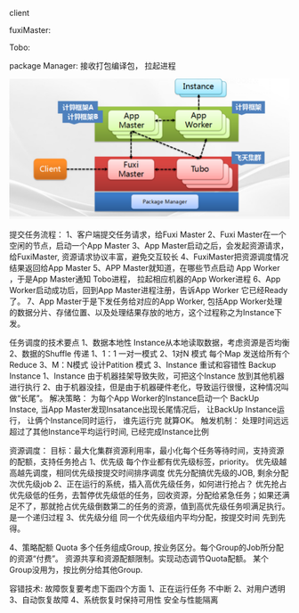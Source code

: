 
client

fuxiMaster:

Tobo:

package Manager: 接收打包编译包， 拉起进程

![avatar](image/fuxi.png)



提交任务流程：
1、客户端提交任务请求，给Fuxi Master
2、Fuxi Master在一个空闲的节点，启动一个App Master
3、App Master启动之后，会发起资源请求，给FuxiMaster, 资源请求协议丰富，避免交互较长
4、FuxiMaster把资源调度情况结果返回给App Master
5、APP Master就知道，在哪些节点启动 App Worker ，于是App Master通知 Tobo进程， 拉起相应机器的App Worker进程
6、App Worker启动成功后，回到App Master进程注册，告诉App Worker 它已经Ready了。
7、App Master于是下发任务给对应的App Worker, 包括App Worker处理的数据分片、存储位置、以及处理结果存放的地方，这个过程称之为Instance下发。



任务调度的技术要点
1、数据本地性
     Instance从本地读取数据，考虑资源是否均衡
2、数据的Shuffle 传递
    1、1：1 一对一模式
    2、1对N 模式 每个Map 发送给所有个Reduce
    3、M：N模式 
     设计Patition 模式
3、Instance 重试和容错性 Backup Instance
     1、Instance 由于机器挂架导致失败，可把这个Instance 放到其他机器进行执行
     2、由于机器没挂，但是由于机器硬件老化，导致运行很慢，这种情况叫做“长尾”。 
解决策略： 为每个App Worker的Instance启动一个 BackUp Instace, 当App Master发现Insatance出现长尾情况后， 让BackUp Instance运行， 让俩个Instance同时运行， 谁先运行完 就算OK。
触发机制： 处理时间远远超过了其他Instance平均运行时间, 已经完成Instance比例

资源调度：
     目标：最大化集群资源利用率，最小化每个任务等待时间，支持资源的配额，支持任务抢占
1、优先级
    每个作业都有优先级标签，priority。
    优先级越高越先调度，相同优先级按提交时间排序调度
    优先分配搞优先级的JOB, 剩余分配次优先级job
2、正在运行的系统，插入高优先级任务，如何进行抢占？
     优先抢占优先级低的任务，去暂停优先级低的任务，回收资源，分配给紧急任务；如果还满足不了，那就抢占优先级倒数第二的任务的资源，值到高优先级任务呗满足执行。是一个递归过程
3、优先级分组
     同一个优先级组内平均分配，按提交时间 先到先得。

4、策略配额 Quota
    多个任务组成Group, 按业务区分。每个Group的Job所分配的资源“付费”。
    资源共享和资源配额限制。实现动态调节Quota配额。
   某个Group没用为，按比例分给其他Group.


容错技术:
故障恢复要考虑下面四个方面
1、正在运行任务 不中断
2、对用户透明
3、自动恢复故障
4、系统恢复时保持可用性
安全与性能隔离







